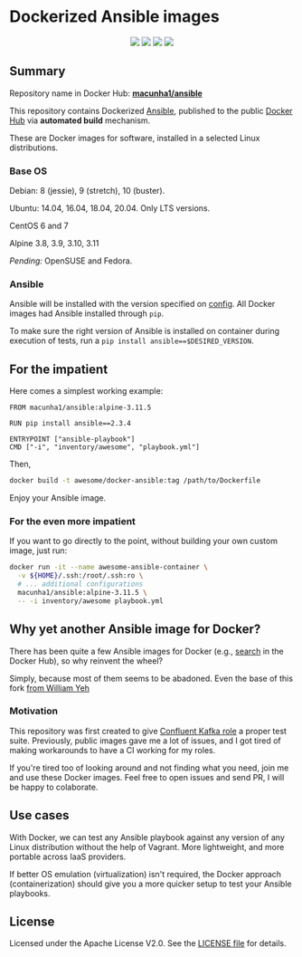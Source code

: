 # Dockerized Ansible images

<p align="center">
    <a href="https://hub.docker.com/r/macunha1/ansible/builds" alt="Docker Cloud Build Status">
        <img src="https://img.shields.io/docker/cloud/build/macunha1/ansible" /></a>
    <a href="https://hub.docker.com/r/macunha1/ansible" alt="Docker Pulls">
        <img src="https://img.shields.io/docker/pulls/macunha1/ansible" /></a>
    <a href="https://github.com/macunha1/docker-ansible/pulls" alt="GitHub pull requests">
        <img src="https://img.shields.io/github/issues-pr-raw/macunha1/docker-ansible"></a>
    <a href="https://github.com/macunha1/docker-ansible/issues" alt="GitHub issues">
        <img src="https://img.shields.io/github/issues-raw/macunha1/docker-ansible"></a>
</p>

## Summary

Repository name in Docker Hub: **[macunha1/ansible](https://hub.docker.com/r/macunha1/ansible/)**

This repository contains Dockerized [Ansible](https://github.com/ansible/ansible), published to the public [Docker Hub](https://hub.docker.com/) via **automated build** mechanism.

These are Docker images for software, installed in a selected Linux distributions.

### Base OS

Debian: 8 (jessie), 9 (stretch), 10 (buster).

Ubuntu: 14.04, 16.04, 18.04, 20.04. Only LTS versions.

CentOS 6 and 7

Alpine 3.8, 3.9, 3.10, 3.11

*Pending:* OpenSUSE and Fedora.

### Ansible

Ansible will be installed with the version specified on [config](config.yaml).
All Docker images had Ansible installed through `pip`.

To make sure the right version of Ansible is installed on container during execution of
tests, run a `pip install ansible==$DESIRED_VERSION`.

## For the impatient

Here comes a simplest working example:

```docker
FROM macunha1/ansible:alpine-3.11.5

RUN pip install ansible==2.3.4

ENTRYPOINT ["ansible-playbook"]
CMD ["-i", "inventory/awesome", "playbook.yml"]
```

Then,

```bash
docker build -t awesome/docker-ansible:tag /path/to/Dockerfile
```

Enjoy your Ansible image.

### For the even more impatient

If you want to go directly to the point, without building your own custom image,
just run:

```bash
docker run -it --name awesome-ansible-container \
  -v ${HOME}/.ssh:/root/.ssh:ro \
  # ... additional configurations
  macunha1/ansible:alpine-3.11.5 \
  -- -i inventory/awesome playbook.yml
```

## Why yet another Ansible image for Docker?

There has been quite a few Ansible images for Docker (e.g., [search](https://hub.docker.com/search/?isAutomated=1&isOfficial=0&page=1&pullCount=0&q=ansible&starCount=0) in the Docker Hub), so why reinvent the wheel?

Simply, because most of them seems to be abadoned. Even the base of this fork [from William Yeh](https://github.com/William-Yeh/docker-ansible)

### Motivation

This repository was first created to give [Confluent Kafka role](https://app.circleci.com/pipelines/github/macunha1/confluent-kafka-role?branch=feature%2Fversion-update)
a proper test suite. Previously, public images gave me a lot of issues, and I got tired of making workarounds to have a CI working for my roles.

If you're tired too of looking around and not finding what you need, join me and
use these Docker images. Feel free to open issues and send PR, I will be happy to colaborate.

## Use cases

With Docker, we can test any Ansible playbook against any version of any Linux distribution without the help of Vagrant. More lightweight, and more portable across IaaS providers.

If better OS emulation (virtualization) isn't required, the Docker approach (containerization) should give you a more quicker setup to test your Ansible playbooks.

## License

Licensed under the Apache License V2.0. See the [LICENSE file](LICENSE) for details.
